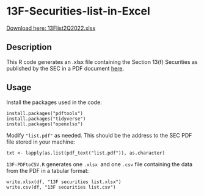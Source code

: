 # 13F-Securities-list-in-Excel

[Download here: 13Flist2Q2022.xlsx](/13Flist2Q2022.xlsx)

## Description
This R code generates an .xlsx file containing the Section 13(f) Securities as published by the SEC in a PDF document [here](https://www.sec.gov/divisions/investment/13flists).

## Usage
Install the packages used in the code:

```
install.packages("pdftools")
install.packages("tidyverse")
install.packages("openxlsx")
```

Modify `"list.pdf"` as needed. This should be the address to the SEC PDF file stored in your machine:
```
txt <- lapply(as.list(pdf_text("list.pdf")), as.character)
```

`13F-PDFtoCSV.R` generates one `.xlsx `and one `.csv` file containing the data from the PDF in a tabular format:
```
write.xlsx(df, "13F securities list.xlsx")
write.csv(df, "13F securities list.csv")
```
